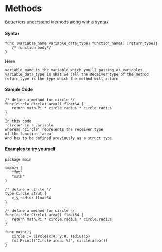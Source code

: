 Methods
====

Better lets understand Methods along with a syntax

#### Syntax

```
func (variable_name variable_data_type) function_name() [return_type]{
   /* function body*/
}

```
Here

```
variable_name is the variable which you'll passing as variables
variable_data_type is what we call the Receiver type of the method
return_type is the type which the method will return

```

#### Sample Code

```
/* define a method for circle */
func(circle Circle) area() float64 {
   return math.Pi * circle.radius * circle.radius
}

In this code
'circle' is a variable,
whereas 'Circle' represents the receiver type
of the function 'area'.
And has to be defined previously as a struct type

```

#### Examples to try yourself

```
package main

import (
   "fmt"
   "math"
)

/* define a circle */
type Circle strut {
   x,y,radius float64
}

/* define a method for circle */
func(circle Circle) area() float64 {
   return math.Pi * circle.radius * circle.radius
}

func main(){
   circle := Circle(x:0, y:0, radius:5)
   fmt.Printf("Circle area: %f", circle.area())
}

```